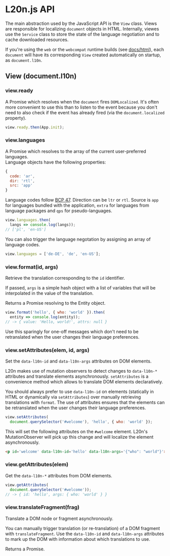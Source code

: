 L20n.js API
============

The main abstraction used by the JavaScript API is the `View` class.  Views are 
responsible for localizing `document` objects in HTML.  Internally, viewes use 
the `Service` class to store the state of the language negotiation and to cache 
downloaded resources.

If you're using the `web` or the `webcompat` runtime builds (see 
[docs/html][]), each `document` will have its corresponding `View` created 
automatically on startup, as `document.l10n`.

[docs/html]: html.md


View (document.l10n)
--------------------

### view.ready

A Promise which resolves when the `document` fires `DOMLocalized`.  It's often 
more convenient to use this than to listen to the event because you don't need 
to also check if the event has already fired (via the `document.localized` 
property).

```javascript
view.ready.then(App.init);
```

### view.languages

A Promise which resolves to the array of the current user-preferred languages.  
Language objects have the following properties:

```javascript
{
  code: 'ar',
  dir: 'rtl',
  src: 'app'
}
```

Language codes follow [BCP 47][].  Direction can be `ltr` or `rtl`.  Source is 
`app` for languages bundled with the application, `extra` for languages from 
language packages and `qps` for pseudo-languages.

[BCP 47]: http://tools.ietf.org/html/bcp47

```javascript
view.languages.then(
  langs => console.log(langs));
// ['pl', 'en-US']
```

You can also trigger the language negotation by assigning an array of language 
codes.

```javascript
view.languages = ['de-DE', 'de', 'en-US'];
```


### view.format(id, args)

Retrieve the translation corresponding to the `id` identifier.

If passed, `args` is a simple hash object with a list of variables that will be 
interpolated in the value of the translation.

Returns a Promise resolving to the Entity object.

```javascript
view.format('hello', { who: 'world' }).then(
  entity => console.log(entity));
// -> { value: 'Hello, world!', attrs: null }
```

Use this sparingly for one-off messages which don't need to be retranslated 
when the user changes their language preferences.


### view.setAttributes(elem, id, args)

Set the `data-l10n-id` and `data-l10n-args` attributes on DOM elements.

L20n makes use of mutation observers to detect changes to `data-l10n-*`
attributes and translate elements asynchronously.  `setAttributes` is 
a convenience method which allows to translate DOM elements declaratively.

You should always prefer to use `data-l10n-id` on elements (statically in HTML 
or dynamically via `setAttributes`) over manually retrieving translations with 
`format`.  The use of attributes ensures that the elements can be retranslated 
when the user changes their language preferences.

```javascript
view.setAttributes(
  document.querySelector('#welcome'), 'hello', { who: 'world' });
```

This will set the following attributes on the `#welcome` element.  L20n's 
MutationObserver will pick up this change and will localize the element 
asynchronously.

```html
<p id='welcome' data-l10n-id='hello' data-l10n-args='{"who": "world"}'></p> 
```


### view.getAttributes(elem)

Get the `data-l10n-*` attributes from DOM elements.

```javascript
view.getAttributes(
  document.querySelector('#welcome'));
// -> { id: 'hello', args: { who: 'world' } }
```


### view.translateFragment(frag)

Translate a DOM node or fragment asynchronously.

You can manually trigger translation (or re-translation) of a DOM fragment with 
`translateFragment`.  Use the `data-l10n-id` and `data-l10n-args` attributes to 
mark up the DOM with information about which translations to use.

Returns a Promise.
